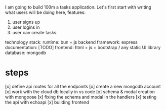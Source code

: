 I am going to build 100m a tasks application. Let's first start with writing what users will be doing here, features:

1. user signs up
2. user logins in
3. user can create tasks

technology stack:
runtime: bun + js
backend framework: express
documentation: [TODO]
frontend: html + js + bootstrap / any static UI library
database: mongodb

# steps

[x] define api routes for all the endpoints
[x] create a new mongodb account
[x] work with the cloud db locally in vs code
[x] schema & modal creation with mongoose
[x] fixing the schema and modal in the handlers
[x] testing the api with echoapi
[x] building frontend
